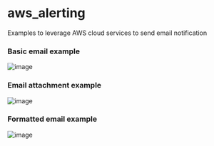 # aws_alerting
Examples to leverage AWS cloud services to send email notification

### Basic email example
![image](https://user-images.githubusercontent.com/18636680/229774267-db65d02b-4e50-4271-9c08-7b4c084190ff.png)

### Email attachment example
![image](https://user-images.githubusercontent.com/18636680/229773706-3bc95f20-1792-4b2e-a7c1-d7ab46fecc99.png)

### Formatted email example
![image](https://user-images.githubusercontent.com/18636680/229773950-39c2f17e-70b0-4574-aa16-4bb2af35b811.png)
